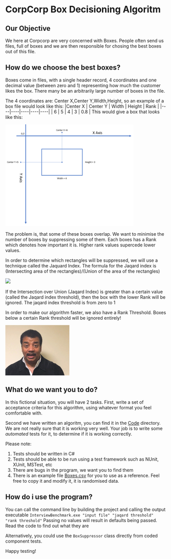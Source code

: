 # CorpCorp Box Decisioning Algoritm
## Our Objective
We here at Corpcorp are very concerned with Boxes. People often send us files, full of boxes and we are then responsible for chosing the best boxes out of this file.

## How do we choose the best boxes? 
Boxes come in files, with a single header record, 4 coordinates and one decimal value (between zero and 1) representing how much the customer likes the box. There many be an arbitrarily large number of boxes in the file.

The 4 coordinates are: Center X,Center Y,Width,Height, so an example of a box file would look like this:
|Center X | Center Y | Width | Height | Rank |
|----|----|----|----|----|
| 6 | 5 | 4 | 3 | 0.8 |
This would give a box that looks like this:


<img src="./Images/box-example.png" width="400px"/>

The problem is, that some of these boxes overlap.
We want to minimise the number of boxes by suppressing some of them. 
Each boxes has a Rank which denotes how important it is. 
Higher rank values supercede lower values.

In order to determine which rectangles will be suppressed, we will use a technique called the Jaquard Index.
The formula for the Jaqard index is (Intersecting area of the rectangles)/(Union of the area of the rectangles)

<img src="https://miro.medium.com/max/422/1*9vgYblWTjP0Np7q_PUmlrw.png" width="600px" />

If the Intersection over Union (Jaqard Index) is greater than a certain value (called the Jaqard index threshold), then the box with the lower Rank will be ignored. The jaqard index threshold is from zero to 1

In order to make our algorithm faster, we also have a Rank Threshold. Boxes below a certain Rank threshold will be ignored entirely! 

<img src="./Images/poof.gif" width="200px"/>

## What do we want you to do?
In this fictional situation, you will have 2 tasks. First, write a set of acceptance criteria for this algorithm, using whatever format you feel comfortable with.

Second we have written an algoritm, you can find it in the [Code](./Code) directory. We are not really sure that it is working very well. Your job is to write some *automated* tests for it, to determine if it is working correctly.

Please note:
1. Tests should be written in C#
2. Tests should be able to be run using a test framework such as NUnit, XUnit, MSTest, etc
3. There are bugs in the program, we want you to find them
4. There is an example file [Boxes.csv](./Code/boxes.csv) for you to use as a reference. Feel free to copy it and modify it, it is randomised data.

## How do i use the program?

You can call the command line by building the project and calling the output executable `InterviewBenchmark.exe "input file" "jaqard threshold" "rank threshold"`
Passing no values will result in defaults being passed. Read the code to find out what they are

Alternatively, you could use the `BoxSuppressor` class directly from coded component tests.

Happy testing!
